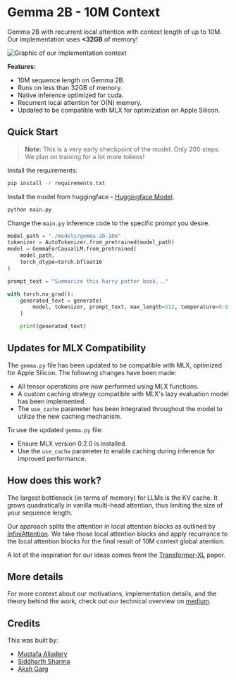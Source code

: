 # Gemma 2B - 10M Context

Gemma 2B with recurrent local attention with context length of up to 10M. Our implementation uses **<32GB** of memory!

![Graphic of our implementation context](./images/graphic.png)

**Features:**

- 10M sequence length on Gemma 2B.
- Runs on less than 32GB of memory.
- Native inference optimized for cuda.
- Recurrent local attention for O(N) memory.
- Updated to be compatible with MLX for optimization on Apple Silicon.

## Quick Start

> **Note:** This is a very early checkpoint of the model. Only 200 steps. We plan on training for a lot more tokens!

Install the requirements:

```bash
pip install -r requirements.txt
```

Install the model from huggingface - [Huggingface Model](https://huggingface.co/mustafaaljadery/gemma-10M-safetensor).

```bash
python main.py
```

Change the `main.py` inference code to the specific prompt you desire.

```python
model_path = "./models/gemma-2b-10m"
tokenizer = AutoTokenizer.from_pretrained(model_path)
model = GemmaForCausalLM.from_pretrained(
    model_path,
    torch_dtype=torch.bfloat16
)

prompt_text = "Summarize this harry potter book..."

with torch.no_grad():
    generated_text = generate(
        model, tokenizer, prompt_text, max_length=512, temperature=0.8
    )

    print(generated_text)
```

## Updates for MLX Compatibility

The `gemma.py` file has been updated to be compatible with MLX, optimized for Apple Silicon. The following changes have been made:

- All tensor operations are now performed using MLX functions.
- A custom caching strategy compatible with MLX's lazy evaluation model has been implemented.
- The `use_cache` parameter has been integrated throughout the model to utilize the new caching mechanism.

To use the updated `gemma.py` file:

- Ensure MLX version 0.2.0 is installed.
- Use the `use_cache` parameter to enable caching during inference for improved performance.

## How does this work?

The largest bottleneck (in terms of memory) for LLMs is the KV cache. It grows quadratically in vanilla multi-head attention, thus limiting the size of your sequence length.

Our approach splits the attention in local attention blocks as outlined by [InfiniAttention](https://arxiv.org/abs/2404.07143). We take those local attention blocks and apply recurrance to the local attention blocks for the final result of 10M context global atention.

A lot of the inspiration for our ideas comes from the [Transformer-XL](https://arxiv.org/abs/1901.02860) paper.

## More details

For more context about our motivations, implementation details, and the theory behind the work, check out our technical overview on [medium](https://medium.com/@akshgarg_36829/gemma-10m-technical-overview-900adc4fbeeb).

## Credits

This was built by:

- [Mustafa Aljadery](https://www.maxaljadery.com/)
- [Siddharth Sharma](https://stanford.edu/~sidshr/)
- [Aksh Garg](https://www.linkedin.com/in/aksh-garg/)
